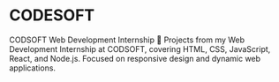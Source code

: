 # CODESOFT
CODSOFT Web Development Internship 🚀
Projects from my Web Development Internship at CODSOFT, covering HTML, CSS, JavaScript, React, and Node.js. Focused on responsive design and dynamic web applications.










